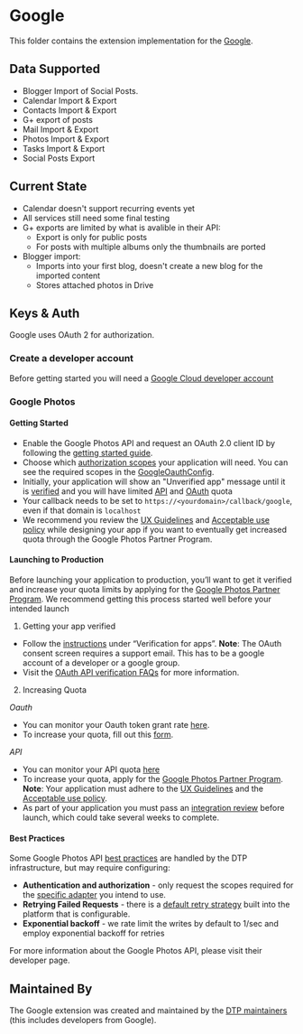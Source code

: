 # Google
This folder contains the extension implementation for the
[Google](https://www.google.com).

## Data Supported

 - Blogger Import of Social Posts.
 - Calendar Import & Export
 - Contacts Import & Export
 - G+ export of posts
 - Mail Import & Export
 - Photos Import & Export
 - Tasks Import & Export
 - Social Posts Export

## Current State

 - Calendar doesn't support recurring events yet
 - All services still need some final testing
 - G+ exports are limited by what is avalible in their API:
   - Export is only for public posts
   - For posts with multiple albums only the thumbnails are ported
 - Blogger import:
    - Imports into your first blog, doesn't create a new blog for the imported content
    - Stores attached photos in Drive

## Keys & Auth
Google uses OAuth 2 for authorization.

### Create a developer account
Before getting started you will need a [Google Cloud developer account](https://console.developers.google.com/start)

### Google Photos
#### Getting Started
 - Enable the Google Photos API and request an OAuth 2.0 client ID by following the [getting started guide](https://developers.google.com/photos/library/guides/get-started).
 - Choose which [authorization scopes](https://developers.google.com/photos/library/guides/authentication-authorization) your application will need. You can see the required scopes in the [GoogleOauthConfig](https://github.com/google/data-transfer-project/blob/master/extensions/auth/portability-auth-google/src/main/java/org/datatransferproject/auth/google/GoogleOAuthConfig.java#L51-L77).
 - Initially, your application will show an "Unverified app" message until it is [verified](https://support.google.com/cloud/answer/7454865) and you will have limited [API](https://developers.google.com/photos/library/guides/api-limits-quotas) and [OAuth](https://console.developers.google.com/apis/credentials/consent) quota
 - Your callback needs to be set to `https://<yourdomain>/callback/google`, even if that domain is `localhost`
 - We recommend you review the [UX Guidelines](https://developers.google.com/photos/library/guides/ux-guidelines) and [Acceptable use policy](https://developers.google.com/photos/library/guides/acceptable-use)  while designing your app if you want to eventually get increased quota through the Google Photos Partner Program.

#### Launching to Production
Before launching your application to production, you’ll want to get it verified and increase your quota limits by applying for the [Google Photos Partner Program](https://developers.google.com/photos/partner-program/overview). We recommend getting this process started well before your intended launch

1. Getting your app verified
 - Follow the [instructions](https://support.google.com/cloud/answer/7454865) under “Verification for apps”. **Note**: The OAuth consent screen requires a support email. This has to be a google account of a developer or a google group.
 - Visit the [OAuth API verification FAQs](https://support.google.com/cloud/answer/9110914) for more information.

2. Increasing Quota

*Oauth*
 - You can monitor your Oauth token grant rate [here](https://console.developers.google.com/apis/credentials/consent).
 - To increase your quota, fill out this [form](https://support.google.com/code/contact/oauth_quota_increase).

*API*
 - You can monitor your API quota [here](https://console.developers.google.com/iam-admin/quotas)
 - To increase your quota, apply for the [Google Photos Partner Program](https://developers.google.com/photos/partner-program/overview). **Note**: Your application must adhere to the [UX Guidelines](https://developers.google.com/photos/library/guides/ux-guidelines) and the [Acceptable use policy](https://developers.google.com/photos/library/guides/acceptable-use).
 - As part of your application you must pass an [integration review](https://developers.google.com/photos/partner-program/overview#launching) before launch, which could take several weeks to complete.

#### Best Practices
Some Google Photos API [best practices](https://developers.google.com/photos/library/guides/best-practices) are handled by the DTP infrastructure, but may require configuring:
 - __Authentication and authorization__ - only request the scopes required for the [specific adapter](https://github.com/google/data-transfer-project/blob/master/extensions/auth/portability-auth-google/src/main/java/org/datatransferproject/auth/google/GoogleOAuthConfig.java#L51-L77) you intend to use.
 - __Retrying Failed Requests__ - there is a [default retry strategy](https://github.com/google/data-transfer-project/blob/master/distributions/demo-server/src/main/resources/config/retry/default.yaml) built into the platform that is configurable. 
 - __Exponential backoff__ - we rate limit the writes by default to 1/sec and employ exponential backoff for retries

For more information about the Google Photos API, please visit their developer page.

## Maintained By

The Google extension was created and maintained by the
[DTP maintainers](mailto:portability-maintainers@googlegroups.com)
(this includes developers from Google).

